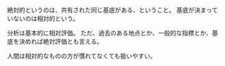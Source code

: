 絶対的というのは、共有された同じ基底がある、ということ。
基底が決まっていないのは相対的という。

分析は基本的に相対評価。
ただ、過去のある地点とか、一般的な指標とか、基底を決めれば絶対評価とも言える。

人間は相対的なものの方が慣れてなくても扱いやすい。
